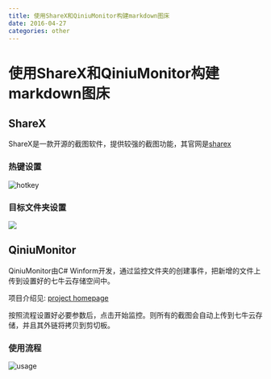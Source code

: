 ```yaml
---
title: 使用ShareX和QiniuMonitor构建markdown图床
date: 2016-04-27
categories: other
---
```


# 使用ShareX和QiniuMonitor构建markdown图床

## ShareX

ShareX是一款开源的截图软件，提供较强的截图功能，其官网是[sharex](http://getsharex.com)

### 热键设置

![hotkey](http://7xsp5k.com1.z0.glb.clouddn.com/ShareX_2016-04-27_08-58-02.png)

<!--more-->

### 目标文件夹设置

![](http://7xsp5k.com1.z0.glb.clouddn.com/ShareX_2016-04-27_09-02-16.png)

## QiniuMonitor

QiniuMonitor由C# Winform开发，通过监控文件夹的创建事件，把新增的文件上传到设置好的七牛云存储空间中。

项目介绍见: [project homepage](https://jsntxzx.github.io/QiniuMonitor)

按照流程设置好必要参数后，点击开始监控。则所有的截图会自动上传到七牛云存储，并且其外链将拷贝到剪切板。



### 使用流程

![usage](http://7xsp5k.com1.z0.glb.clouddn.com/2016-04-27_09-59-18.gif)